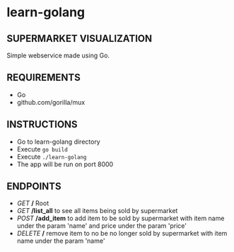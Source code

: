 # learn-golang

## SUPERMARKET VISUALIZATION

Simple webservice made using Go.

## REQUIREMENTS

* Go
* github.com/gorilla/mux

## INSTRUCTIONS

* Go to learn-golang directory
* Execute ```go build```
* Execute ```./learn-golang```
* The app will be run on port 8000

## ENDPOINTS

* *GET* **/** Root
* *GET* **/list_all** to see all items being sold by supermarket
* *POST* **/add_item** to add item to be sold by supermarket with item name under the param 'name' and price under the param 'price'
* *DELETE* **/** remove item to no be no longer sold by supermarket with item name under the param 'name'
